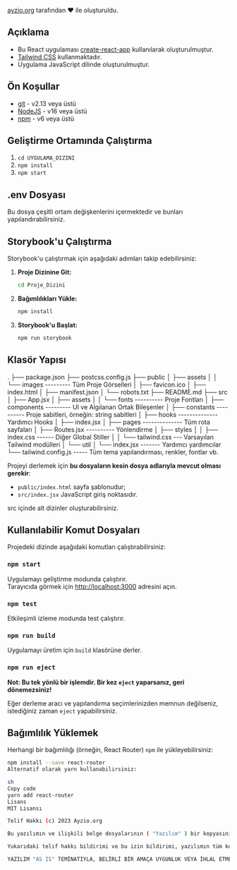 
[ayzio.org](https://www.ayzio.org) tarafından ❤️ ile oluşturuldu.

## Açıklama

- Bu React uygulaması [create-react-app](https://create-react-app.dev/) kullanılarak oluşturulmuştur.
- [Tailwind CSS](https://tailwindcss.com/) kullanmaktadır.
- Uygulama JavaScript dilinde oluşturulmuştur.

## Ön Koşullar

- [git](https://git-scm.com/) - v2.13 veya üstü
- [NodeJS](https://nodejs.org/en/) - v16 veya üstü
- [npm](https://www.npmjs.com/) - v6 veya üstü

## Geliştirme Ortamında Çalıştırma

1. `cd UYGULAMA_DIZINI`
2. `npm install`
3. `npm start`

## .env Dosyası

Bu dosya çeşitli ortam değişkenlerini içermektedir ve bunları yapılandırabilirsiniz.

## Storybook'u Çalıştırma

Storybook'u çalıştırmak için aşağıdaki adımları takip edebilirsiniz:

1. **Proje Dizinine Git:**
    ```bash
    cd Proje_Dizini
    ```

2. **Bağımlılıkları Yükle:**
    ```bash
    npm install
    ```

3. **Storybook'u Başlat:**
    ```bash
    npm run storybook
    ```

## Klasör Yapısı

.
├── package.json
├── postcss.config.js
├── public
│ ├── assets
│ │ └── images --------- Tüm Proje Görselleri
│ ├── favicon.ico
│ ├── index.html
│ ├── manifest.json
│ └── robots.txt
├── README.md
├── src
│ ├── App.jsx
│ ├── assets
│ │ └── fonts ---------- Proje Fontları
│ ├── components --------- UI ve Algılanan Ortak Bileşenler
│ ├── constants ---------- Proje sabitleri, örneğin: string sabitleri
│ ├── hooks -------------- Yardımcı Hooks
│ ├── index.jsx
│ ├── pages -------------- Tüm rota sayfaları
│ ├── Routes.jsx ---------- Yönlendirme
│ ├── styles
│ │ ├── index.css ------ Diğer Global Stiller
│ │ └── tailwind.css --- Varsayılan Tailwind modülleri
│ └── util
│ └── index.jsx ------- Yardımcı yardımcılar
└── tailwind.config.js ----- Tüm tema yapılandırması, renkler, fontlar vb.

Projeyi derlemek için **bu dosyaların kesin dosya adlarıyla mevcut olması gerekir**:

- `public/index.html` sayfa şablonudur;
- `src/index.jsx` JavaScript giriş noktasıdır.

src içinde alt dizinler oluşturabilirsiniz.

## Kullanılabilir Komut Dosyaları

Projedeki dizinde aşağıdaki komutları çalıştırabilirsiniz:

### `npm start`

Uygulamayı geliştirme modunda çalıştırır.<br>
Tarayıcıda görmek için [http://localhost:3000](http://localhost:3000) adresini açın.

### `npm test`

Etkileşimli izleme modunda test çalıştırır.<br>

### `npm run build`

Uygulamayı üretim için `build` klasörüne derler.<br>

### `npm run eject`

**Not: Bu tek yönlü bir işlemdir. Bir kez `eject` yaparsanız, geri dönemezsiniz!**

Eğer derleme aracı ve yapılandırma seçimlerinizden memnun değilseniz, istediğiniz zaman `eject` yapabilirsiniz.

## Bağımlılık Yüklemek

Herhangi bir bağımlılığı (örneğin, React Router) `npm` ile yükleyebilirsiniz:

```sh
npm install --save react-router
Alternatif olarak yarn kullanabilirsiniz:

sh
Copy code
yarn add react-router
Lisans
MIT Lisansı

Telif Hakkı (c) 2023 Ayzio.org

Bu yazılımın ve ilişkili belge dosyalarının ( "Yazılım" ) bir kopyasını edinen herkese, yazılımı sınırlama olmaksızın kullanma, kopyalama, değiştirme, birleştirme, yayınlama, dağıtma, alt lisanslama ve/veya yazılımın kopyalarını satma izni verilmiştir ve yazılımı sağlayan kişilere veya kuruluşlara aşağıdaki şartlar altında yapmalarına izin verilir:

Yukarıdaki telif hakkı bildirimi ve bu izin bildirimi, yazılımın tüm kopyalarına veya önemli bir kısmına eklenmelidir.

YAZILIM "AS IS" TEMİNATIYLA, BELİRLİ BİR AMAÇA UYGUNLUK VEYA İHLAL ETMEME GARANTİSİ İÇİNDE OLMADAN SAĞLANMIŞTIR. HERHANGİ BİR DURUMDA YAZARLAR VEYA TELİF HAKKI SAHİPLERİ, SÖZLEŞME, HAKKANİYET VEYA DİĞER GİBİ, İHLAL, HASAR VEYA DİĞER DURUMLARDA, YAZILIMIN KULLANIMINDAN, KULLANIL...
